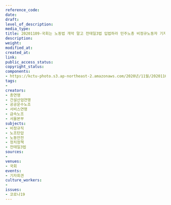 ```yaml
---
reference_code: 
date: 
draft: 
level_of_description: 
media_type: 
title: 20201109-국회는 노동법 개악 말고 전태일3법 입법하라 민주노총 비정규노동자 기자회견
description: 
weight: 
modified_at: 
created_at: 
link: 
public_access_status: 
copyright_status: 
components:
- https://kctu-photo.s3.ap-northeast-2.amazonaws.com/2020년/11월/20201109-국회는+노동법+개악+말고+전태일3법+입법하라+민주노총+비정규노동자+기자회견/_PIG9612.JPG
tags:
- 
creators:
- 총연맹
- 건설산업연맹
- 공공운수노조
- 서비스연맹
- 금속노조
- 서울본부
subjects:
- 비정규직
- 노조탄압
- 노동안전
- 정치정책
- 전태일3법
sources:
- 
venues:
- 국회
events:
- 기자회견
culture_workers:
- 
issues:
- 코로나19
---
```

